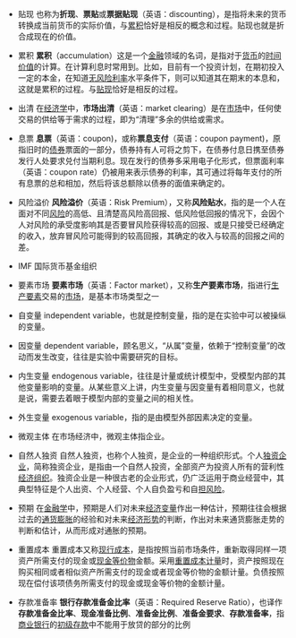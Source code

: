 - 贴现
也称为**折现**、**票贴**或**票据贴现**（英语：discounting），是指将未来的货币转换成当前货币的实际价值，与[累积](https://zh.wikipedia.org/wiki/%E7%B4%AF%E7%A7%AF "累积")恰好是相反的概念和过程。贴现也就是折合成现在的价值。

- 累积
**累积**（accumulation）这是一个[金融](https://zh.wikipedia.org/wiki/%E9%87%91%E8%9E%8D)领域的名词，是指对于[货币](https://zh.wikipedia.org/wiki/%E8%B4%A7%E5%B8%81 "货币")的[时间价值](https://zh.wikipedia.org/wiki/%E6%99%82%E9%96%93%E5%83%B9%E5%80%BC "时间价值")的计算。在计算利息时常用到。比如，目前有一个投资计划，在期初投入一定的本金，在知道[无风险利率](https://zh.wikipedia.org/wiki/%E6%97%A0%E9%A3%8E%E9%99%A9%E5%88%A9%E7%8E%87 "无风险利率")水平条件下，则可以知道其在期末的本息和，这就是累积的过程。与[贴现](https://zh.wikipedia.org/wiki/%E8%B4%B4%E7%8E%B0 "贴现")恰好是相反的过程。

- 出清
在[经济学](https://zh.wikipedia.org/wiki/%E7%BB%8F%E6%B5%8E%E5%AD%A6 "经济学")中，**市场出清**（英语：market clearing）是在[市场](https://zh.wikipedia.org/wiki/%E5%B8%82%E5%9C%BA "市场")中，任何使交易的供给等于需求的过程，即为“清理”多余的供给或需求。

- 息票 
**息票**（英语：coupon)，或称**票息支付**（英语：coupon payment)，原指旧时的[债券](https://zh.wikipedia.org/wiki/%E5%80%BA%E5%88%B8 "债券")票面的一部分，债券持有人可将之剪下，在债券付息日携至债券发行人处要求兑付当期利息。现在发行的债券多采用电子化形式，但票面利率（英语：coupon rate）仍被用来表示债券的利率，其可通过将每年支付的所有息票的总和相加，然后将该总额除以债券的面值来确定的。

- 风险溢价
**风险溢价**（英语：Risk Premium），又称**风险贴水**，指的是一个人在面对不同[风险](https://zh.wikipedia.org/wiki/%E9%A2%A8%E9%9A%AA "风险")的高低、且清楚高风险高回报、低风险低回报的情况下，会因个人对风险的承受度影响其是否要冒风险获得较高的回报、或是只接受已经确定的收入，放弃冒风险可能得到的较高回报，其确定的收入与较高的回报之间的差。

- IMF
国际货币基金组织

- 要素市场
**要素市场**（英语：Factor market），又称**生产要素市场**，指进行[生产要素](https://zh.wikipedia.org/wiki/%E7%94%9F%E4%BA%A7%E8%A6%81%E7%B4%A0 "生产要素")交易的[市场](https://zh.wikipedia.org/wiki/%E5%B8%82%E5%A0%B4 "市场")，是基本市场类型之一

- 自变量
independent variable，也就是控制变量，指的是在实验中可以被操纵的变量。

- 因变量
dependent variable，顾名思义，“从属”变量，依赖于“控制变量”的改动而发生改变，往往是实验中需要研究的目标。

- 内生变量 
endogenous variable，往往是计量或统计模型中，受模型内部的其他变量影响的变量。从某些意义上讲，内生变量与因变量有着相同意义，也就是说，需要去着眼于模型内部的变量之间的相关性。

- 外生变量
exogenous variable，指的是由模型外部因素决定的变量。

- 微观主体
在市场经济中，微观主体指企业。

- 自然人独资
自然人独资，也称个人独资，是企业的一种组织形式。个人[独资企业](https://baike.baidu.com/item/%E7%8B%AC%E8%B5%84%E4%BC%81%E4%B8%9A/7944993?fromModule=lemma_inlink)，简称独资企业，是指由一个自然人投资，全部资产为投资人所有的营利性[经济组织](https://baike.baidu.com/item/%E7%BB%8F%E6%B5%8E%E7%BB%84%E7%BB%87/10329036?fromModule=lemma_inlink)。独资企业是一种很古老的企业形式，仍广泛运用于商业经营中，其典型特征是个人出资、个人经营、个人自负盈亏和自[担风险](https://baike.baidu.com/item/%E6%8B%85%E9%A3%8E%E9%99%A9/5022526?fromModule=lemma_inlink)。

- 预期
在[金融学](https://baike.baidu.com/item/%E9%87%91%E8%9E%8D%E5%AD%A6/51188?fromModule=lemma_inlink)中，预期是人们对未来[经济变量](https://baike.baidu.com/item/%E7%BB%8F%E6%B5%8E%E5%8F%98%E9%87%8F/1217508?fromModule=lemma_inlink)作出一种估计，预期往往会根据过去的[通货膨胀](https://baike.baidu.com/item/%E9%80%9A%E8%B4%A7%E8%86%A8%E8%83%80?fromModule=lemma_inlink)的经验和对未来[经济形势](https://baike.baidu.com/item/%E7%BB%8F%E6%B5%8E%E5%BD%A2%E5%8A%BF/12762571?fromModule=lemma_inlink)的判断，作出对未来通货膨胀走势的判断和估计，从而形成对通胀的预期。

- 重置成本
重置成本又称[现行成本](https://baike.baidu.com/item/%E7%8E%B0%E8%A1%8C%E6%88%90%E6%9C%AC/9477520?fromModule=lemma_inlink)，是指按照当前市场条件，重新取得同样一项资产所需支付的现金或[现金等价物](https://baike.baidu.com/item/%E7%8E%B0%E9%87%91%E7%AD%89%E4%BB%B7%E7%89%A9/7957396?fromModule=lemma_inlink)金额。采用[重置成本计量](https://baike.baidu.com/item/%E9%87%8D%E7%BD%AE%E6%88%90%E6%9C%AC%E8%AE%A1%E9%87%8F/12743524?fromModule=lemma_inlink)时，资产按照现在购买相同或者相似资产所需支付的现金或者现金等价物的金额计量。负债按照现在偿付该项债务所需支付的现金或现金等价物的金额计量。


- 存款准备率
**银行存款准备金比率**（英语：Required Reserve Ratio），也译作**存款准备金比率**、**现金准备比例**、**准备金比例**、**准备金要求**、**存款准备率**，指[商业银行](https://zh.wikipedia.org/wiki/%E5%95%86%E4%B8%9A%E9%93%B6%E8%A1%8C "商业银行")的[初级存款](https://zh.wikipedia.org/w/index.php?title=%E5%88%9D%E7%BA%A7%E5%AD%98%E6%AC%BE&action=edit&redlink=1 "初级存款（页面不存在）")中不能用于放贷的部分的比例
